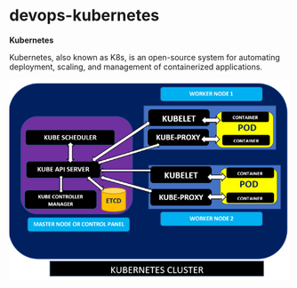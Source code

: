 # devops-kubernetes
<b>Kubernetes</b>

Kubernetes, also known as K8s, is an open-source system for automating deployment, scaling, and management of containerized applications.

![Screenshot](K8SArchitecture.png)

